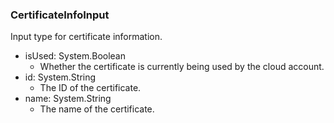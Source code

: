 ### CertificateInfoInput
Input type for certificate information.

- isUsed: System.Boolean
  - Whether the certificate is currently being used by the cloud account.
- id: System.String
  - The ID of the certificate.
- name: System.String
  - The name of the certificate.
